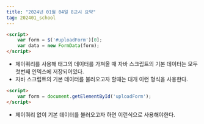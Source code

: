```yaml
---
title: "2024년 01월 04일 8교시 요약"
tag: 202401_school
---
```


```html
<script>
    var form = $('#uploadForm')[0];
	var data = new FormData(form);
</script>
```

- 제이쿼리를 사용해 태그의 데이터를 가져올 때 자바 스크립트의 기본 데이터는 모두 첫번째 인덱스에 저장되어있다. 
- 자바 스크립트의 기본 데이터를 불러오고자 할때는 대개 이런 형식을 사용한다.

```html
<script>
    var form = document.getElementById('uploadForm');
</script>
```

- 제이쿼리 없이 기본 데이터를 불러오고자 하면 이런식으로 사용해야한다.